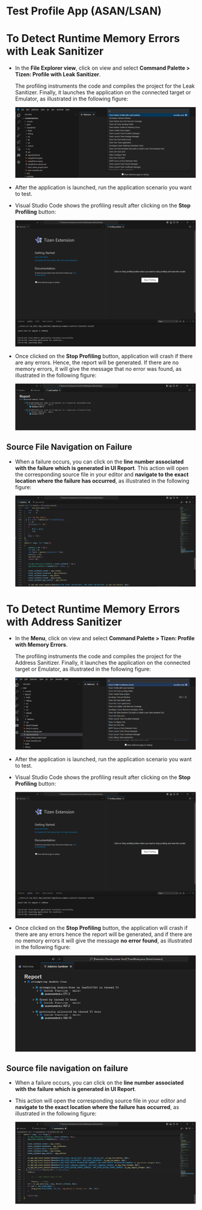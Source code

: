 # Test Profile App (ASAN/LSAN)

# To Detect Runtime Memory Errors with Leak Sanitizer
- In the **File Explorer view**, click on view and select **Command Palette > Tizen: Profile with Leak Sanitizer**.
  
  The profiling instruments the code and compiles the project for the Leak Sanitizer. Finally, it launches the application on the connected target or Emulator, as illustrated in the following figure:
  
  ![Launch Command](media/launch_lsan.png)
  <br>

- After the application is launched, run the application scenario you want to test.
- Visual Studio Code shows the profiling result after clicking on the **Stop Profiling** button:

  ![Stop Profile Button](media/stop_profiling_button.png)
   <br>
    
- Once clicked on the **Stop Profiling** button, application will crash if there are any errors. Hence, the report will be generated. If there are no memory errors, it will give the message that no error was found, as illustrated in the following figure:

  ![Lsan UI Report](media/lsan_failure_report.png)

## Source File Navigation on Failure
  - When a failure occurs, you can click on the **line number associated with the failure which is generated in UI Report**. This action will open the corresponding source file in your editor and **navigate to the exact location where the failure has occurred**, as illustrated in the following figure:

    ![Failure occured](media/failure_line_lsan.png)


# To Detect Runtime Memory Errors with Address Sanitizer
- In the **Menu**, click on view and select **Command Palette > Tizen: Profile with Memory Errors**.
  
  The profiling instruments the code and compiles the project for the Address Sanitizer. Finally, it launches the application on the connected target or Emulator, as illustrated in the following figure:

    ![Launch Command](media/launch_asan.png)
    <br>

- After the application is launched, run the application scenario you want to test.
- Visual Studio Code shows the profiling result after clicking on the **Stop Profiling** button:

    ![Stop Profile Button](media/stop_profiling_button.png)
    <br>
    
- Once clicked on the **Stop Profiling** button, the application will crash if there are any errors hence the report will be generated, and if there are no memory errors it will give the message **no error found**, as illustrated in the following figure:

    ![Asan UI Report](media/failure_report.png)
    <br>
  
## Source file navigation on failure
- When a failure occurs, you can click on the **line number associated with the failure which is generated in UI Report**.
- This action will open the corresponding source file in your editor and **navigate to the exact location where the failure has occurred**, as illustrated in the following figure:


    ![Failure occured](media/failure_line.png)